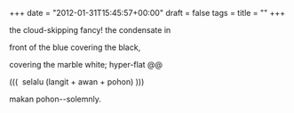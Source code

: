 +++
date = "2012-01-31T15:45:57+00:00"
draft = false
tags = 
title = ""
+++
<p>the cloud-skipping fancy! the condensate in</p>&#13;
<p>front of the blue covering the black,</p>&#13;
<p>covering the marble white; hyper-flat @@</p>&#13;
<p>(((  selalu (langit + awan + pohon) )))</p>&#13;
<p>makan pohon--solemnly.</p>&#13;
 